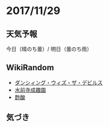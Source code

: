 # 2017/11/29

## 天気予報

今日（晴のち曇）/ 明日（曇のち雨）

## WikiRandom

* [ダンシィング・ウィズ・ザ・デビルス](https://ja.wikipedia.org/wiki/%E3%83%80%E3%83%B3%E3%82%B7%E3%82%A3%E3%83%B3%E3%82%B0%E3%83%BB%E3%82%A6%E3%82%A3%E3%82%BA%E3%83%BB%E3%82%B6%E3%83%BB%E3%83%87%E3%83%93%E3%83%AB%E3%82%B9)
* [水前寺成趣園](https://ja.wikipedia.org/wiki/%E6%B0%B4%E5%89%8D%E5%AF%BA%E6%88%90%E8%B6%A3%E5%9C%92)
* [酢酸](https://ja.wikipedia.org/wiki/%E9%85%A2%E9%85%B8)

## 気づき

